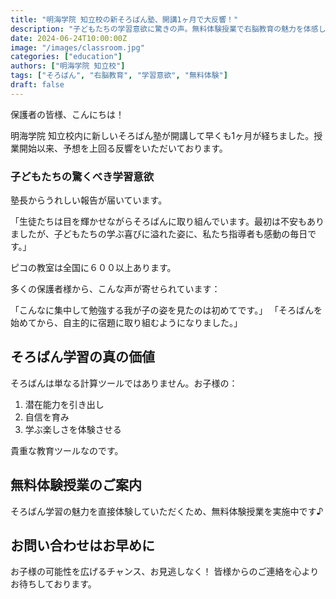 ```yaml
---
title: "明海学院 知立校の新そろばん塾、開講1ヶ月で大反響！"
description: "子どもたちの学習意欲に驚きの声。無料体験授業で右脳教育の魅力を体感しませんか？"
date: 2024-06-24T10:00:00Z
image: "/images/classroom.jpg"
categories: ["education"]
authors: ["明海学院 知立校"]
tags: ["そろばん", "右脳教育", "学習意欲", "無料体験"]
draft: false
---
```



保護者の皆様、こんにちは！

明海学院 知立校内に新しいそろばん塾が開講して早くも1ヶ月が経ちました。授業開始以来、予想を上回る反響をいただいております。

### 子どもたちの驚くべき学習意欲

塾長からうれしい報告が届いています。

「生徒たちは目を輝かせながらそろばんに取り組んでいます。最初は不安もありましたが、子どもたちの学ぶ喜びに溢れた姿に、私たち指導者も感動の毎日です。」

ピコの教室は全国に６００以上あります。

多くの保護者様から、こんな声が寄せられています：

「こんなに集中して勉強する我が子の姿を見たのは初めてです。」
「そろばんを始めてから、自主的に宿題に取り組むようになりました。」

## そろばん学習の真の価値

そろばんは単なる計算ツールではありません。お子様の：

1. 潜在能力を引き出し
2. 自信を育み
3. 学ぶ楽しさを体験させる

貴重な教育ツールなのです。

## 無料体験授業のご案内

そろばん学習の魅力を直接体験していただくため、無料体験授業を実施中です♪

## お問い合わせはお早めに

お子様の可能性を広げるチャンス、お見逃しなく！
皆様からのご連絡を心よりお待ちしております。